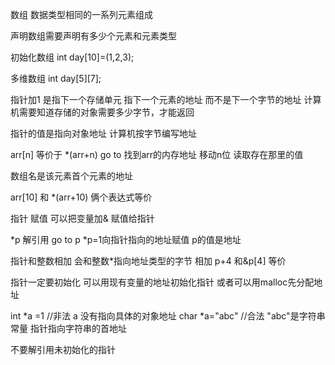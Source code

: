 数组 数据类型相同的一系列元素组成

声明数组需要声明有多少个元素和元素类型

初始化数组
int day[10]=(1,2,3);


多维数组
int day[5][7];

指针加1 是指下一个存储单元 指下一个元素的地址 而不是下一个字节的地址
计算机需要知道存储的对象需要多少字节，才能返回

指针的值是指向对象地址
计算机按字节编写地址

arr[n] 等价于 *(arr+n)  go to  找到arr的内存地址 移动n位 读取存在那里的值


数组名是该元素首个元素的地址

arr[10] 和  *(arr+10) 俩个表达式等价

指针 赋值 可以把变量加& 赋值给指针

*p 解引用 go to p   *p=1向指针指向的地址赋值 p的值是地址

指针和整数相加  会和整数*指向地址类型的字节 相加 p+4 和&p[4] 等价

指针一定要初始化
可以用现有变量的地址初始化指针
或者可以用malloc先分配地址

int *a =1 //非法 a 没有指向具体的对象地址
char *a="abc" //合法  "abc"是字符串常量 指针指向字符串的首地址

不要解引用未初始化的指针




